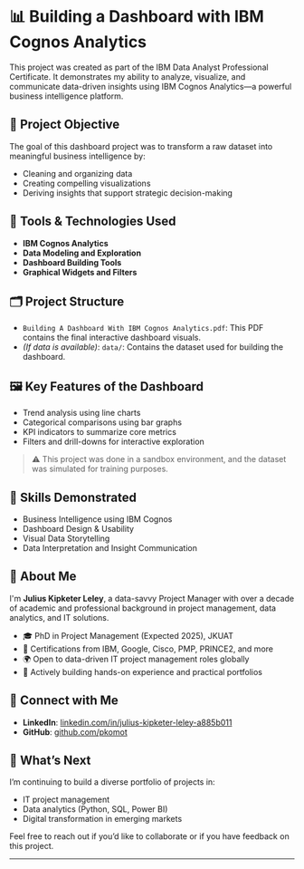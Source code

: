 # 📊 Building a Dashboard with IBM Cognos Analytics

This project was created as part of the IBM Data Analyst Professional Certificate. It demonstrates my ability to analyze, visualize, and communicate data-driven insights using IBM Cognos Analytics—a powerful business intelligence platform.

## 🎯 Project Objective

The goal of this dashboard project was to transform a raw dataset into meaningful business intelligence by:
- Cleaning and organizing data
- Creating compelling visualizations
- Deriving insights that support strategic decision-making

## 🧰 Tools & Technologies Used

- **IBM Cognos Analytics**
- **Data Modeling and Exploration**
- **Dashboard Building Tools**
- **Graphical Widgets and Filters**

## 🗂️ Project Structure

- `Building A Dashboard With IBM Cognos Analytics.pdf`: This PDF contains the final interactive dashboard visuals.
- *(If data is available)*: `data/`: Contains the dataset used for building the dashboard.

## 🖼️ Key Features of the Dashboard

- Trend analysis using line charts
- Categorical comparisons using bar graphs
- KPI indicators to summarize core metrics
- Filters and drill-downs for interactive exploration

> ⚠️ This project was done in a sandbox environment, and the dataset was simulated for training purposes.

## 📌 Skills Demonstrated

- Business Intelligence using IBM Cognos
- Dashboard Design & Usability
- Visual Data Storytelling
- Data Interpretation and Insight Communication

## 📍 About Me

I'm **Julius Kipketer Leley**, a data-savvy Project Manager with over a decade of academic and professional background in project management, data analytics, and IT solutions.

- 🎓 PhD in Project Management (Expected 2025), JKUAT
- 📜 Certifications from IBM, Google, Cisco, PMP, PRINCE2, and more
- 🌍 Open to data-driven IT project management roles globally
- 🤝 Actively building hands-on experience and practical portfolios

## 🔗 Connect with Me

- **LinkedIn**: [linkedin.com/in/julius-kipketer-leley-a885b011](https://www.linkedin.com/in/julius-kipketer-leley-a885b011)
- **GitHub**: [github.com/pkomot](https://github.com/pkomot)

## 🚀 What’s Next

I’m continuing to build a diverse portfolio of projects in:
- IT project management
- Data analytics (Python, SQL, Power BI)
- Digital transformation in emerging markets

Feel free to reach out if you’d like to collaborate or if you have feedback on this project.

---

